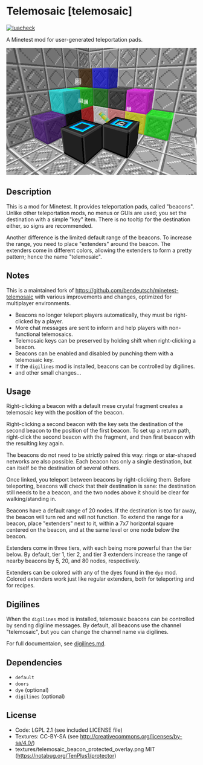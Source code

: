 # Telemosaic [telemosaic]

[![luacheck](https://github.com/mt-mods/telemosaic/workflows/luacheck/badge.svg)](https://github.com/mt-mods/telemosaic/actions)

A Minetest mod for user-generated teleportation pads.

![screenshot](screenshot.png?raw=true "screenshot")

## Description

This is a mod for Minetest. It provides teleportation pads, called "beacons". Unlike other teleportation mods, no menus or GUIs are used; you set the destination with a simple "key" item. There is no tooltip for the destination either, so signs are recommended.

Another difference is the limited default range of the beacons. To increase the range, you need to place "extenders" around the beacon. The extenders come in different colors, allowing the extenders to form a pretty pattern; hence the name "telemosaic".

## Notes

This is a maintained fork of https://github.com/bendeutsch/minetest-telemosaic with various improvements and changes, optimized for multiplayer environments.

* Beacons no longer teleport players automatically, they must be right-clicked by a player.
* More chat messages are sent to inform and help players with non-functional telemosaics.
* Telemosaic keys can be preserved by holding shift when right-clicking a beacon.
* Beacons can be enabled and disabled by punching them with a telemosaic key.
* If the `digilines` mod is installed, beacons can be controlled by digilines.
* and other small changes...

## Usage

Right-clicking a beacon with a default mese crystal fragment creates a telemosaic key with the position of the beacon.

Right-clicking a second beacon with the key sets the destination of the second beacon to the position of the first beacon. To set up a return path, right-click the second beacon with the fragment, and then first beacon with the resulting key again.

The beacons do not need to be strictly paired this way: rings or star-shaped networks are also possible. Each beacon has only a single destination, but can itself be the destination of several others.

Once linked, you teleport between beacons by right-clicking them. Before teleporting, beacons will check that their destination is sane: the destination still needs to be a beacon, and the two nodes above it should be clear for walking/standing in.

Beacons have a default range of 20 nodes. If the destination is too far away, the beacon will turn red and will not function. To extend the range for a beacon, place "extenders" next to it, within a 7x7 horizontal square centered on the beacon, and at the same level or one node below the beacon.

Extenders come in three tiers, with each being more powerful than the tier below. By default, tier 1, tier 2, and tier 3 extenders increase the range of nearby beacons by 5, 20, and 80 nodes, respectively.

Extenders can be colored with any of the dyes found in the `dye` mod. Colored extenders work just like regular extenders, both for teleporting and for recipes.

## Digilines

When the `digilines` mod is installed, telemosaic beacons can be controlled by sending digiline messages. By default, all beacons use the channel "telemosaic", but you can change the channel name via digilines.

For full documentaion, see [digilines.md](digilines.md).

## Dependencies

* `default`
* `doors`
* `dye` (optional)
* `digilines` (optional)

## License

* Code: LGPL 2.1 (see included LICENSE file)
* Textures: CC-BY-SA (see http://creativecommons.org/licenses/by-sa/4.0/)
* textures/telemosaic_beacon_protected_overlay.png MIT (https://notabug.org/TenPlus1/protector)
